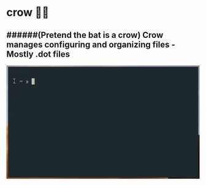 # crow 🦀🦇
######(Pretend the bat is a crow)
Crow manages configuring and organizing files - Mostly .dot files
---

![Demo](demo-crow.gif)
